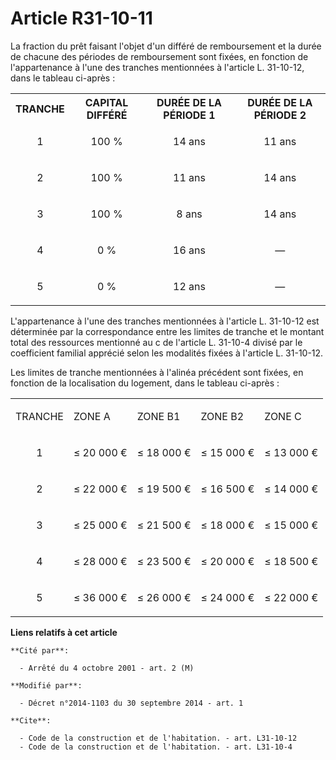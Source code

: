 # Article R31-10-11

La fraction du prêt faisant l'objet d'un différé de remboursement et la durée de chacune des périodes de remboursement sont
fixées, en fonction de l'appartenance à l'une des tranches mentionnées à l'article L. 31-10-12, dans le tableau ci-après : 

<table>
  <tbody>
    <tr>
      <th>TRANCHE 

</th>
      <th>CAPITAL DIFFÉRÉ 

</th>
      <th>DURÉE DE LA PÉRIODE 1 

</th>
      <th>DURÉE DE LA PÉRIODE 2 

</th>
    </tr>
    <tr>
      <td align="center">

1 

</td>
      <td align="center">

100 % 

</td>
      <td align="center">

14 ans 

</td>
      <td align="center">

11 ans 

</td>
    </tr>
    <tr>
      <td align="center">

2 

</td>
      <td align="center">

100 % 

</td>
      <td align="center">

11 ans 

</td>
      <td align="center">

14 ans 

</td>
    </tr>
    <tr>
      <td align="center">

3 

</td>
      <td align="center">

100 % 

</td>
      <td align="center">

8 ans 

</td>
      <td align="center">

14 ans 

</td>
    </tr>
    <tr>
      <td align="center">

4 

</td>
      <td align="center">

0 % 

</td>
      <td align="center">

16 ans 

</td>
      <td align="center">

― 

</td>
    </tr>
    <tr>
      <td align="center">

5 

</td>
      <td align="center">

0 % 

</td>
      <td align="center">

12 ans 

</td>
      <td align="center">

―</td>
    </tr>
  </tbody>
</table>

L'appartenance à l'une des tranches mentionnées à l'article L. 31-10-12 est déterminée par la correspondance entre les
limites de tranche et le montant total des ressources mentionné au c de l'article L. 31-10-4 divisé par le coefficient
familial apprécié selon les modalités fixées à l'article L. 31-10-12. 

Les limites de tranche mentionnées à l'alinéa précédent sont fixées, en fonction de la localisation du logement, dans le
tableau ci-après : 

<table>
  <tbody>
    <tr>
      <td>

TRANCHE 

</td>
      <td>

ZONE A 

</td>
      <td>

ZONE B1 

</td>
      <td>

ZONE B2

</td>
      <td>

ZONE C 

</td>
    </tr>
    <tr>
      <td align="center">

1 

</td>
      <td align="center">

≤ 20 000 € 

</td>
      <td align="center">

≤ 18 000 € 

</td>
      <td align="center">

≤ 15 000 € 

</td>
      <td align="center">

≤ 13 000 € 

</td>
    </tr>
    <tr>
      <td align="center">

2 

</td>
      <td align="center">

≤ 22 000 € 

</td>
      <td align="center">

≤ 19 500 € 

</td>
      <td align="center">

≤ 16 500 € 

</td>
      <td align="center">

≤ 14 000 € 

</td>
    </tr>
    <tr>
      <td align="center">

3 

</td>
      <td align="center">

≤ 25 000 € 

</td>
      <td align="center">

≤ 21 500 € 

</td>
      <td align="center">

≤ 18 000 € 

</td>
      <td align="center">

≤ 15 000 € 

</td>
    </tr>
    <tr>
      <td align="center">

4 

</td>
      <td align="center">

≤ 28 000 € 

</td>
      <td align="center">

≤ 23 500 € 

</td>
      <td align="center">

≤ 20 000 € 

</td>
      <td align="center">

≤ 18 500 € 

</td>
    </tr>
    <tr>
      <td align="center">

5 

</td>
      <td align="center">

≤ 36 000 € 

</td>
      <td align="center">

≤ 26 000 € 

</td>
      <td align="center">

≤ 24 000 € 

</td>
      <td align="center">

≤ 22 000 €</td>
    </tr>
  </tbody>
</table>

**Liens relatifs à cet article**

	**Cité par**:

	  - Arrêté du 4 octobre 2001 - art. 2 (M)

	**Modifié par**:

	  - Décret n°2014-1103 du 30 septembre 2014 - art. 1

	**Cite**:

	  - Code de la construction et de l'habitation. - art. L31-10-12
	  - Code de la construction et de l'habitation. - art. L31-10-4
